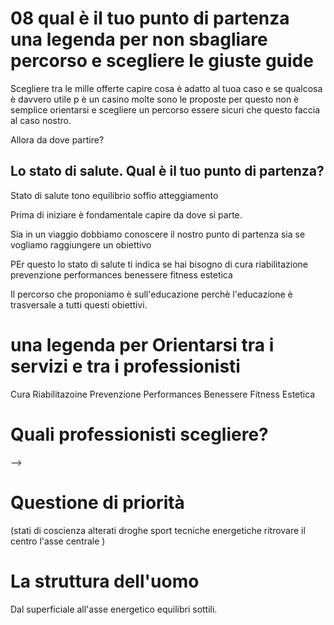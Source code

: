 # 08  qual è il tuo punto di partenza una legenda per non sbagliare percorso e scegliere le giuste guide 


Scegliere tra le mille offerte capire cosa è adatto al tuoa caso e se qualcosa è davvero utile p è un casino molte sono le proposte per questo non è semplice orientarsi e scegliere un percorso essere sicuri che questo faccia al caso nostro. 

Allora da dove partire? 

## Lo stato di salute. Qual è il tuo punto di partenza?



Stato di salute tono equilibrio soffio atteggiamento 

Prima di iniziare è fondamentale capire da dove si parte.

Sia in un viaggio dobbiamo conoscere il nostro punto di partenza sia se vogliamo raggiungere un obiettivo 

PEr questo lo stato di salute
ti indica 
se hai bisogno di cura riabilitazione prevenzione performances benessere fitness estetica 

Il percorso che proponiamo è sull'educazione perchè l'educazione è trasversale a tutti questi obiettivi.



# una legenda per Orientarsi tra i servizi e tra i professionisti 


Cura 
Riabilitazoine
Prevenzione
Performances
Benessere
Fitness
Estetica


#  Quali professionisti scegliere?

--> 
# Questione di priorità 

(stati di coscienza alterati droghe sport tecniche energetiche ritrovare il centro l'asse centrale 
)

# La struttura dell'uomo

Dal superficiale all'asse energetico equilibri sottili.



<!--stackedit_data:
eyJoaXN0b3J5IjpbMTU5MjM3NDg5OSwtMTIzMjUxOTA2NCwxMj
Y2OTEzNzQwLC0xNjY4MzUwNDk4LC0xNjk5NzE2MDUsLTEyNTM2
OTU4NzcsLTE0NDQ1MDczMTQsLTE4NjkyODY5MTAsNzY0MjQ1Mj
YyLDUzMTA4NTU5MV19
-->